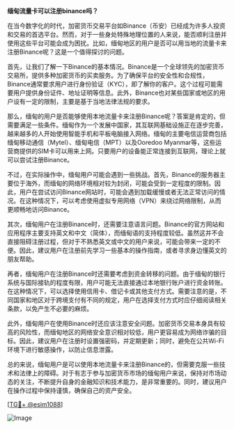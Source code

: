 **缅甸流量卡可以注册binance吗？**

在当今数字化的时代，加密货币交易平台如Binance（币安）已经成为许多人投资和交易的首选平台。然而，对于一些身处特殊地理位置的人来说，能否顺利注册并使用这些平台可能会成为困扰。比如，缅甸地区的用户是否可以用当地的流量卡来注册Binance呢？这是一个值得探讨的问题。

首先，让我们了解一下Binance的基本情况。Binance是一个全球领先的加密货币交易所，提供多种加密货币的买卖服务。为了确保平台的安全性和合规性，Binance通常要求用户进行身份验证（KYC），即了解你的客户。这个过程可能需要用户提供身份证件、地址证明等信息。此外，Binance也对某些国家或地区的用户设有一定的限制，主要是基于当地法律法规的要求。

那么，缅甸的用户是否能够使用本地流量卡来注册Binance呢？答案是肯定的，但需要满足一些条件。缅甸作为一个发展中国家，其互联网基础设施正在逐步完善，越来越多的人开始使用智能手机和平板电脑接入网络。缅甸的主要电信运营商包括缅甸移动通信（Mytel）、缅甸电信（MPT）以及Ooredoo Myanmar等，这些运营商提供的SIM卡可以用来上网。只要用户的设备能正常连接到互联网，理论上就可以尝试注册Binance。

不过，在实际操作中，缅甸用户可能会遇到一些挑战。首先，Binance的服务器主要位于海外，而缅甸的网络环境相对较为封闭，可能会受到一定程度的限制。因此，用户在尝试访问Binance网站时，可能会遇到加载缓慢或者无法正常访问的情况。在这种情况下，可以考虑使用虚拟专用网络（VPN）来绕过网络限制，从而更顺畅地访问Binance。

其次，缅甸用户在注册Binance时，还需要注意语言问题。Binance的官方网站和应用程序主要支持英文和中文（简体），而缅甸语的支持程度较低。虽然这并不会直接阻碍注册过程，但对于不熟悉英文或中文的用户来说，可能会带来一定的不便。因此，建议用户在注册前先学习一些基本的操作指南，或者寻求身边懂英文的朋友帮助。

再者，缅甸用户在注册Binance时还需要考虑到资金转移的问题。由于缅甸的银行系统与国际接轨的程度有限，用户可能无法直接通过本地银行账户进行资金转账。在这种情况下，可以选择使用信用卡、借记卡或其他支付方式。需要注意的是，不同国家和地区对于跨境支付有不同的规定，用户在选择支付方式时应仔细阅读相关条款，以免产生不必要的麻烦。

此外，缅甸用户在使用Binance时还应该注意安全问题。加密货币交易本身具有较高的风险性，而缅甸地区的网络安全意识相对较低，用户更容易成为网络诈骗的目标。因此，建议用户在注册时设置强密码，并定期更新；同时，避免在公共Wi-Fi环境下进行敏感操作，以防止信息泄露。

总的来说，缅甸用户是可以使用本地流量卡来注册Binance的，但需要克服一些技术和法律上的障碍。对于有志于参与加密货币市场的缅甸用户来说，保持对市场动态的关注，不断提升自身的金融知识和技术能力，是非常重要的。同时，建议用户在操作过程中保持谨慎，确保自己的资产安全。

[[TG💪+ @esim1088](https://t.me/s/esim1088)]

![Image](https://i.postimg.cc/4NQfJmqS/Snipaste-2025-05-13-00-14-12.png)